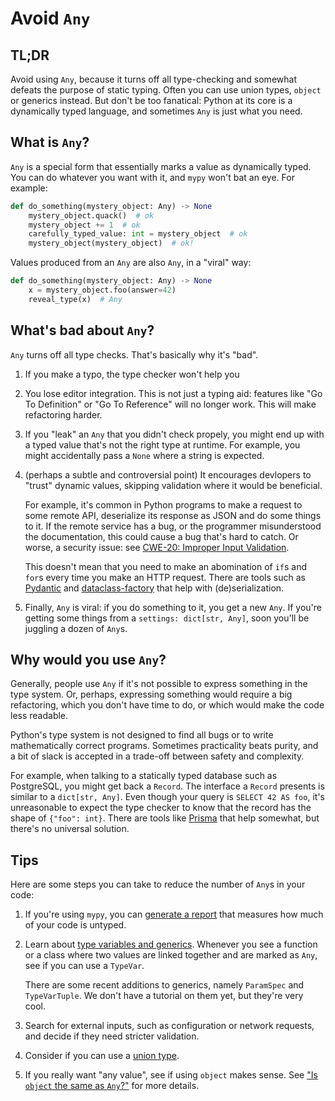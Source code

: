 # Avoid `Any`

## TL;DR

Avoid using `Any`, because it turns off all type-checking and somewhat defeats the purpose of static typing.
Often you can use union types, `object` or generics instead. But don't be too fanatical: Python at its core is a dynamically
typed language, and sometimes `Any` is just what you need.

## What is `Any`?

`Any` is a special form that essentially marks a value as dynamically typed. You can do whatever you want with it, and
`mypy` won't bat an eye. For example:

```py
def do_something(mystery_object: Any) -> None
    mystery_object.quack()  # ok
    mystery_object += 1  # ok
    carefully_typed_value: int = mystery_object  # ok
    mystery_object(mystery_object)  # ok!
```

Values produced from an `Any` are also `Any`, in a "viral" way:

```py
def do_something(mystery_object: Any) -> None
    x = mystery_object.foo(answer=42)
    reveal_type(x)  # Any
```

## What's bad about `Any`?

`Any` turns off all type checks. That's basically why it's "bad".

1. If you make a typo, the type checker won't help you

2. You lose editor integration. This is not just a typing aid: features like "Go To Definition"
    or "Go To Reference" will no longer work. This will make refactoring harder.

3. If you "leak" an `Any` that you didn't check propely, you might end up with a typed value that's not the right type at runtime.
    For example, you might accidentally pass a `None` where a string is expected.

4. (perhaps a subtle and controversial point) It encourages devlopers to "trust" dynamic values, skipping validation where
    it would be beneficial.

    For example, it's common in Python programs to make a request to some remote API, deserialize its
    response as JSON and do some things to it. If the remote service has a bug, or the programmer misunderstood the
    documentation, this could cause a bug that's hard to catch. Or worse, a security issue: see
    [CWE-20: Improper Input Validation](https://cwe.mitre.org/data/definitions/20.html).

    This doesn't mean that you need to make an abomination of `if`s and `for`s every time you make an HTTP request.
    There are tools such as [Pydantic](https://pypi.org/project/pydantic/) and
    [dataclass-factory](https://pypi.org/project/dataclass-factory/) that help with (de)serialization.

5. Finally, `Any` is viral: if you do something to it, you get a new `Any`. If you're getting some things from a
    `settings: dict[str, Any]`, soon you'll be juggling a dozen of `Any`s.

## Why would you use `Any`?

Generally, people use `Any` if it's not possible to express something in the type system. Or, perhaps, expressing
something would require a big refactoring, which you don't have time to do, or which would make the code less readable.

Python's type system is not designed to find all bugs or to write mathematically correct programs.
Sometimes practicality beats purity, and a bit of slack is accepted in a trade-off between
safety and complexity.

For example, when talking to a statically typed database such as PostgreSQL, you might get back a `Record`. The interface
a `Record` presents is similar to a `dict[str, Any]`. Even though your query is `SELECT 42 AS foo`, it's unreasonable to expect
the type checker to know that the record has the shape of `{"foo": int}`. There are tools like
[Prisma](https://prisma-client-py.readthedocs.io/en/stable/) that help somewhat, but there's no universal solution.


## Tips

Here are some steps you can take to reduce the number of `Any`s in your code:

1. If you're using `mypy`, you can [generate a report](https://mypy.readthedocs.io/en/stable/command_line.html#report-generation)
    that measures how much of your code is untyped.

2. Learn about [type variables and generics](../../tutorials/generics). Whenever you see a function or a class where two values
    are linked together and are marked as `Any`, see if you can use a `TypeVar`.

    There are some recent additions to generics, namely `ParamSpec` and `TypeVarTuple`. We don't have a tutorial on them yet,
    but they're very cool.

3. Search for external inputs, such as configuration or network requests, and decide if they need stricter validation.

4. Consider if you can use a [union type](https://docs.python.org/3.10/library/typing.html#typing.Union).

5. If you really want "any value", see if using `object` makes sense. See ["Is `object` the same as `Any`?"](../../faq/object-vs-any) for more details.


[^1]: Numpy arrays are an exception with `bool()`, but let's just pretend they don't exist.
